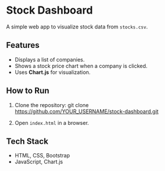 # Stock Dashboard

A simple web app to visualize stock data from `stocks.csv`.

## Features
- Displays a list of companies.
- Shows a stock price chart when a company is clicked.
- Uses **Chart.js** for visualization.

## How to Run
1. Clone the repository:
git clone https://github.com/YOUR_USERNAME/stock-dashboard.git

2. Open `index.html` in a browser.

## Tech Stack
- HTML, CSS, Bootstrap
- JavaScript, Chart.js

